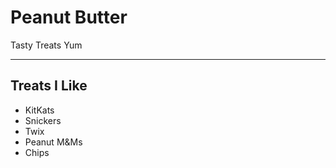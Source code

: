 # Peanut Butter

Tasty Treats Yum

____

## Treats I Like

* KitKats
* Snickers
* Twix
* Peanut M&Ms
* Chips